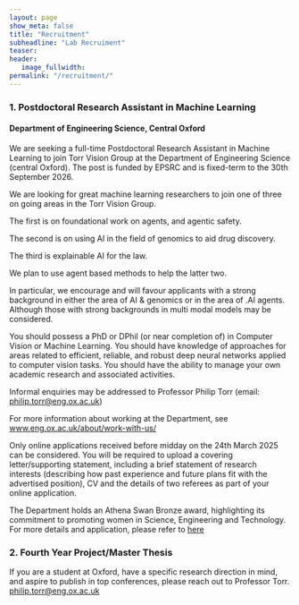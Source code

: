 ```yaml
---
layout: page
show_meta: false
title: "Recruitment"
subheadline: "Lab Recruiment"
teaser: 
header:
   image_fullwidth: 
permalink: "/recruitment/"
---
```



### 1. Postdoctoral Research Assistant in Machine Learning
#### Department of Engineering Science, Central Oxford
We are seeking a full-time Postdoctoral Research Assistant in Machine Learning to join Torr Vision Group at the Department of Engineering Science (central Oxford).  The post is funded by EPSRC and is fixed-term to the 30th September 2026.
 
We are looking for great machine learning researchers to join one of three on going areas in the Torr Vision Group.
 
The first is on foundational work on agents, and agentic safety.
 
The second is on using AI in the field of genomics to aid drug discovery.
 
The third is explainable AI for the law.
 
We plan to use agent based methods to help the latter two.
 
In particular, we encourage and will favour applicants with a strong background in either the area of AI & genomics or in the area of .AI agents. Although those with strong backgrounds in multi modal models may be considered.
 
You should possess a PhD or DPhil (or near completion of) in Computer Vision or Machine Learning. You should have knowledge of approaches for areas related to efficient, reliable, and robust deep neural networks applied to computer vision tasks. You should have the ability to manage your own academic research and associated activities.
 
Informal enquiries may be addressed to Professor Philip Torr (email: philip.torr@eng.ox.ac.uk)
 
For more information about working at the Department, see www.eng.ox.ac.uk/about/work-with-us/
 
Only online applications received before midday on the 24th March 2025 can be considered. You will be required to upload a covering letter/supporting statement, including a brief statement of research interests (describing how past experience and future plans fit with the advertised position), CV and the details of two referees as part of your online application.
 
The Department holds an Athena Swan Bronze award, highlighting its commitment to promoting women in Science, Engineering and Technology.
For more details and application, please refer to [here](https://my.corehr.com/pls/uoxrecruit/erq_jobspec_version_4.display_form?p_company=10&p_internal_external=E&p_display_in_irish=N&p_process_type=&p_applicant_no=&p_form_profile_detail=&p_display_apply_ind=Y&p_refresh_search=Y&p_recruitment_id=178451)

### 2. Fourth Year Project/Master Thesis
If you are a student at Oxford, have a specific research direction in mind, and aspire to publish in top conferences, please reach out to Professor Torr. philip.torr@eng.ox.ac.uk
